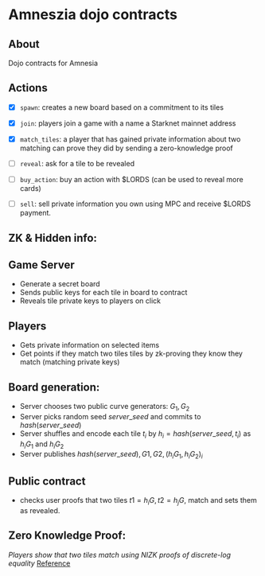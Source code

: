 # Amneszia dojo contracts

## About
Dojo contracts for Amnesia

## Actions
 -[x] `spawn`: creates a new board based on a commitment to its tiles
 -[x] `join`: players join a game with a name a Starknet mainnet address
 -[x] `match_tiles`: a player that has gained private information about two matching can prove they did by sending a zero-knowledge proof
 -[ ] `reveal`: ask for a tile to be revealed
 -[ ] `buy_action`: buy an action with $LORDS (can be used to reveal more cards)
 -[ ] `sell`: sell private information you own using MPC and receive $LORDS payment.


## ZK & Hidden info:
## Game Server
- Generate a secret board
- Sends public keys for each tile in board to contract
- Reveals tile private keys to players on click

## Players
- Gets private information on selected items
- Get points if they match two tiles tiles by zk-proving they know they match (matching private keys)

## Board generation:
- Server chooses two public curve generators: $G_1, G_2$
- Server picks random seed $server\_seed$ and commits to $hash(server\_seed)$
- Server shuffles and encode each tile $t_i$ by $h_i = hash(server\_seed, t_i)$ as $h_iG_1$ and $h_iG_2$ 
- Server publishes $hash(server\_seed), G1, G2, (h_iG_1, h_iG_2)_i$
## Public contract
- checks user proofs that two tiles $t1 = h_iG, t2 = h_jG$, match and sets them as revealed.

## Zero Knowledge Proof:
_Players show that two tiles match using NIZK proofs of discrete-log equality_
[Reference](https://asecuritysite.com/encryption/logeq)
